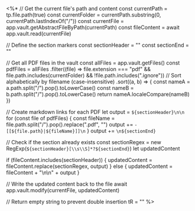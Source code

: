 <%*
// Get the current file's path and content
const currentPath = tp.file.path(true)
const currentFolder = currentPath.substring(0, currentPath.lastIndexOf("/"))
const currentFile = app.vault.getAbstractFileByPath(currentPath)
const fileContent = await app.vault.read(currentFile)

// Define the section markers
const sectionHeader = "<!-- START PDF DATAVIEW -->"
const sectionEnd = "<!-- END PDF DATAVIEW -->"

// Get all PDF files in the vault
const allFiles = app.vault.getFiles()
const pdfFiles = allFiles
  .filter((file) => file.extension === "pdf" && file.path.includes(currentFolder) && !file.path.includes(".ignore"))
  // Sort alphabetically by filename (case-insensitive)
  .sort((a, b) => {
    const nameA = a.path.split("/").pop().toLowerCase()
    const nameB = b.path.split("/").pop().toLowerCase()
    return nameA.localeCompare(nameB)
  })

// Create markdown links for each PDF
let output = `${sectionHeader}\n\n`
for (const file of pdfFiles) {
  const fileName = file.path.split("/").pop().replace(".pdf", "")
  output += `- [[${file.path}|${fileName}]]\n`
}
output += `\n${sectionEnd}`

// Check if the section already exists
const sectionRegex = new RegExp(`${sectionHeader}[\\s\\S]*?${sectionEnd}`)
let updatedContent

if (fileContent.includes(sectionHeader)) {
  updatedContent = fileContent.replace(sectionRegex, output)
} else {
  updatedContent = fileContent + "\n\n" + output
}

// Write the updated content back to the file
await app.vault.modify(currentFile, updatedContent)

// Return empty string to prevent double insertion
tR = ""
%>

